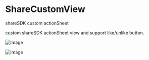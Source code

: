 ShareCustomView
===============

shareSDK custom actionSheet


custom shareSDK actionSheet view  and support like/unlike button.

 ![image](https://github.com/79144876/ShareCustomView/tree/master/screenshot.jpg)

 ![image](https://github.com/79144876/ShareCustomView/tree/master/shareSDKSupport.jpg)
